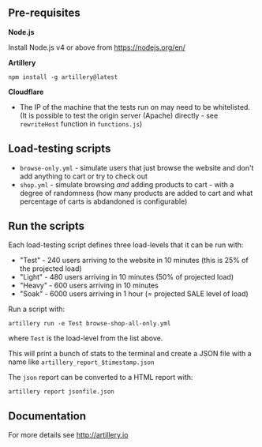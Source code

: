 ## Pre-requisites

**Node.js**

Install Node.js v4 or above from https://nodejs.org/en/

**Artillery**

`npm install -g artillery@latest`

**Cloudflare**

- The IP of the machine that the tests run on may need to be whitelisted.
(It is possible to test the origin server (Apache) directly - see `rewriteHost` function in `functions.js`)

## Load-testing scripts

- `browse-only.yml` - simulate users that just browse the website and don't add anything to cart or try to check out
- `shop.yml` - simulate browsing *and* adding products to cart - with a degree of randomness (how many products are added to cart and what percentage of carts is abdandoned is configurable)

## Run the scripts

Each load-testing script defines three load-levels that it can be run with:

- "Test" - 240 users arriving to the website in 10 minutes (this is 25% of the projected load)
- "Light" - 480 users arriving in 10 minutes (50% of projected load)
- "Heavy" - 600 users arriving in 10 minutes
- "Soak" - 6000 users arriving in 1 hour (= projected SALE level of load)

Run a script with:

```
artillery run -e Test browse-shop-all-only.yml
```

where `Test` is the load-level from the list above.

This will print a bunch of stats to the terminal and create a JSON file with a name like `artillery_report_$timestamp.json`

The `json` report can be converted to a HTML report with:

```
artillery report jsonfile.json
```

## Documentation

For more details see [<http://artillery.io>](http://artillery.io)

